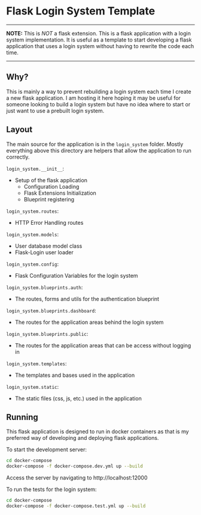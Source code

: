 # Flask Login System Template

---

**NOTE:** This is *NOT* a flask extension. This is a flask application with a login system implementation. It is useful as a template to start developing a flask application that uses a login system without having to rewrite the code each time.

---

## Why?
This is mainly a way to prevent rebuilding a login system each time I create a new flask application.
I am hosting it here hoping it may be useful for someone looking to build a login system but have no idea where to start
or just want to use a prebuilt login system.

## Layout
The main source for the application is in the `login_system` folder. Mostly everything above this directory are helpers
that allow the application to run correctly.

`login_system.__init__`:

 - Setup of the flask application
    - Configuration Loading
    - Flask Extensions Initialization
    - Blueprint registering

`login_system.routes`:

 - HTTP Error Handling routes

`login_system.models`:

 - User database model class
 - Flask-Login user loader

`login_system.config`:

 - Flask Configuration Variables for the login system

`login_system.blueprints.auth`:

 - The routes, forms and utils for the authentication blueprint

`login_system.blueprints.dashboard`:

 - The routes for the application areas behind the login system

`login_system.blueprints.public`:

 - The routes for the application areas that can be access without logging in

`login_system.templates`:

 - The templates and bases used in the application

`login_system.static`:

 - The static files (css, js, etc.) used in the application


## Running
This flask application is designed to run in docker containers as that is my preferred way of developing and deploying flask applications.

To start the development server:

```sh
cd docker-compose
docker-compose -f docker-compose.dev.yml up --build
```
Access the server by navigating to http://localhost:12000

To run the tests for the login system:
```sh
cd docker-compose
docker-compose -f docker-compose.test.yml up --build
```
